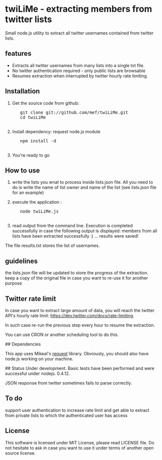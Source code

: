 # twiLiMe - extracting members from twitter lists

Small node.js utility to extract all twitter usernames contained from twitter lists.

## features
* Extracts all twitter usernames from many lists into a single txt file.
* No twitter authentication required - only public lists are browsable
* Resumes extraction when interrupted by twitter hourly rate limiting.

## Installation

1. Get the source code from github:
    <pre>
      git clone git://github.com/mef/twiLiMe.git 
      cd twiLiMe
    </pre>

2. Install dependency: request node.js module
    <pre>
      npm install -d
    </pre>

3. You're ready to go

## How to use

1. write the lists you wnat to process inside lists.json file. All you need to do is write the name of list owner and name of the list (see lists.json file for an example)

2. execute the application :
    <pre>
      node twiLiMe.js
    </pre>

3. read output from the command line. Execution is completed successfully in case the following output is displayed:
    members from all lists have been extracted successfully :)
    ... results were saved!
    
The file results.txt stores the list of usernames.

## guidelines
the lists.json file will be updated to store the progress of the extraction. keep a copy of the original file in case you want to re-use it for another purpose 

## Twitter rate limit

In case you want to extract large amount of data, you will reach the twitter API's hourly rate limit: https://dev.twitter.com/docs/rate-limiting.

In such case re-run the previous step every hour to resume the extraction.

You can use CRON or another scheduling tool to do this.

## Dependencies

This app uses Mikeal's [request](https://github.com/mikeal/request) library. Obviously, you should also have node.js working on your machine.

## Status
Under development. Basic tests have been performed and were successful under nodejs. 0.4.12.

JSON response from twitter sometimes fails to parse correctly.

## To do
support user authentication to increase rate limit and get able to extract from private lists to which the authenticated user has access

## License

This software is licensed under MIT License, please read LICENSE file. Do not hesitate to ask in case you want to use it under terms of another open source license.



